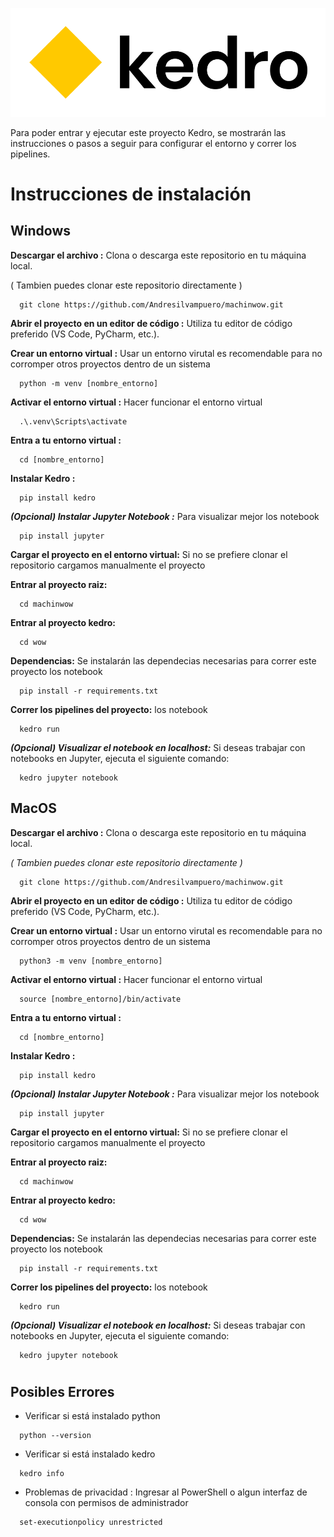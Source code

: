 
![Logo](https://raw.githubusercontent.com/kedro-org/kedro-brand-identity/main/horizontal/color/kedro-horizontal-color-on-light.svg)

Para poder entrar y ejecutar este proyecto Kedro, se mostrarán las instrucciones o pasos a seguir para configurar el entorno y correr los pipelines.

Instrucciones de instalación
=======================================

## Windows

**Descargar el archivo :** 
Clona o descarga este repositorio en tu máquina local.

( Tambien puedes clonar este repositorio directamente ) 
```http
  git clone https://github.com/Andresilvampuero/machinwow.git
```

**Abrir el proyecto en un editor de código :** Utiliza tu editor de código preferido (VS Code, PyCharm, etc.).

**Crear un entorno virtual :** Usar un entorno virutal es recomendable para no corromper otros proyectos dentro de un sistema
```http
  python -m venv [nombre_entorno]
```

**Activar el entorno virtual :** Hacer funcionar el entorno virtual
```http
  .\.venv\Scripts\activate
```

**Entra a tu entorno virtual :** 
```http
  cd [nombre_entorno]
```
**Instalar Kedro :**
```http
  pip install kedro
```

***(Opcional) Instalar Jupyter Notebook :*** Para visualizar mejor los notebook
```http
  pip install jupyter
```

**Cargar el proyecto en el entorno virtual:** Si no se prefiere clonar el repositorio cargamos manualmente el proyecto

**Entrar al proyecto raiz:** 
```http
  cd machinwow
```
**Entrar al proyecto kedro:** 
```http
  cd wow
```

**Dependencias:** Se instalarán las dependecias necesarias para correr este proyecto
los notebook
```http
  pip install -r requirements.txt
```

**Correr los pipelines del proyecto:**
los notebook
```http
  kedro run
```

***(Opcional) Visualizar el notebook en localhost:*** Si deseas trabajar con notebooks en Jupyter, ejecuta el siguiente comando:
```http
  kedro jupyter notebook
```
## MacOS

**Descargar el archivo :** 
Clona o descarga este repositorio en tu máquina local.

*( Tambien puedes clonar este repositorio directamente )*
```http
  git clone https://github.com/Andresilvampuero/machinwow.git
```

**Abrir el proyecto en un editor de código :** Utiliza tu editor de código preferido (VS Code, PyCharm, etc.).

**Crear un entorno virtual :** Usar un entorno virutal es recomendable para no corromper otros proyectos dentro de un sistema
```http
  python3 -m venv [nombre_entorno]
```

**Activar el entorno virtual :** Hacer funcionar el entorno virtual
```http
  source [nombre_entorno]/bin/activate
```

**Entra a tu entorno virtual :** 
```http
  cd [nombre_entorno]
```
**Instalar Kedro :**
```http
  pip install kedro
```

***(Opcional) Instalar Jupyter Notebook :*** Para visualizar mejor los notebook
```http
  pip install jupyter
```

**Cargar el proyecto en el entorno virtual:** Si no se prefiere clonar el repositorio cargamos manualmente el proyecto

**Entrar al proyecto raiz:** 
```http
  cd machinwow
```

**Entrar al proyecto kedro:** 
```http
  cd wow
```

**Dependencias:** Se instalarán las dependecias necesarias para correr este proyecto
los notebook
```http
  pip install -r requirements.txt
```
**Correr los pipelines del proyecto:**
los notebook
```http
  kedro run
```

***(Opcional) Visualizar el notebook en localhost:*** Si deseas trabajar con notebooks en Jupyter, ejecuta el siguiente comando:
```http
  kedro jupyter notebook
```




#
 


## Posibles Errores

- Verificar si está instalado python
```http
  python --version
```
- Verificar si está instalado kedro
```http
  kedro info
```
- Problemas de privacidad :
Ingresar al PowerShell o algun interfaz de consola con permisos de administrador
```http
  set-executionpolicy unrestricted
```


